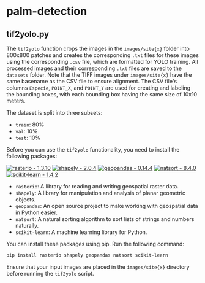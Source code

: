 # palm-detection

## tif2yolo.py

The `tif2yolo` function crops the images in the `images/site{x}` folder into 800x800 patches and creates the corresponding `.txt` files for these images using the corresponding `.csv` file, which are formatted for YOLO training. All processed images and their corresponding `.txt` files are saved to the `datasets` folder. Note that the TIFF images under `images/site{x}` have the same basename as the CSV file to ensure alignment. The CSV file's columns `Especie`, `POINT_X`, and `POINT_Y` are used for creating and labeling the bounding boxes, with each bounding box having the same size of 10x10 meters.

The dataset is split into three subsets:
- `train`: 80%
- `val`: 10%
- `test`: 10%

Before you can use the `tif2yolo` functionality, you need to install the following packages:

[![rasterio - 1.3.10](https://img.shields.io/badge/rasterio-1.3.10-blue?logo=python)](https://rasterio.readthedocs.io/en/stable/)
[![shapely - 2.0.4](https://img.shields.io/badge/shapely-2.0.4-blue?logo=python)](https://shapely.readthedocs.io/en/stable/manual.html)
[![geopandas - 0.14.4](https://img.shields.io/badge/geopandas-0.14.4-blue?logo=python)](https://geopandas.org/en/stable/)
[![natsort - 8.4.0](https://img.shields.io/badge/natsort-8.4.0-blue?logo=python)](https://pypi.org/project/natsort/)
[![scikit-learn - 1.4.2](https://img.shields.io/badge/scikit--learn-1.4.2-blue?logo=python)](https://scikit-learn.org/stable/)

- `rasterio`: A library for reading and writing geospatial raster data.
- `shapely`: A library for manipulation and analysis of planar geometric objects.
- `geopandas`: An open source project to make working with geospatial data in Python easier.
- `natsort`: A natural sorting algorithm to sort lists of strings and numbers naturally.
- `scikit-learn`: A machine learning library for Python.

You can install these packages using pip. Run the following command:

```bash
pip install rasterio shapely geopandas natsort scikit-learn
```

Ensure that your input images are placed in the `images/site{x}` directory before running the `tif2yolo` script.
